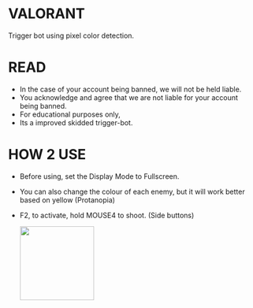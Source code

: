 # VALORANT
Trigger bot using pixel color detection.

# READ
- In the case of your account being banned, we will not be held liable.
- You acknowledge and agree that we are not liable for your account being banned.
- For educational purposes only,
- Its a improved skidded trigger-bot.
 

# HOW 2 USE

- Before using, set the Display Mode to Fullscreen.
- You can also change the colour of each enemy, but it will work better based on yellow (Protanopia)
- F2, to activate, hold MOUSE4 to shoot. (Side buttons)

    <div class="uwucat">
        <img src="https://cdn.discordapp.com/attachments/983697819334508574/1039820032139604018/2.jpg" width="150" height="150">
